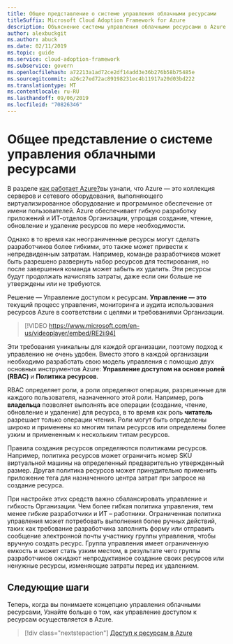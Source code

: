 ```yaml
---
title: Общее представление о системе управления облачными ресурсами
titleSuffix: Microsoft Cloud Adoption Framework for Azure
description: Объяснение системы управления облачными ресурсами в Azure
author: alexbuckgit
ms.author: abuck
ms.date: 02/11/2019
ms.topic: guide
ms.service: cloud-adoption-framework
ms.subservice: govern
ms.openlocfilehash: a72213a1ad72ce2df14add3e36b276b58b75485e
ms.sourcegitcommit: a26c27ed72ac89198231ec4b11917a20d03bd222
ms.translationtype: MT
ms.contentlocale: ru-RU
ms.lasthandoff: 09/06/2019
ms.locfileid: "70826346"
---
```

<!-- markdownlint-disable MD026 -->

# <a name="what-is-cloud-resource-governance"></a>Общее представление о системе управления облачными ресурсами

В разделе [как работает Azure?](../../getting-started/what-is-azure.md)вы узнали, что Azure — это коллекция серверов и сетевого оборудования, выполняющего виртуализированное оборудование и программное обеспечение от имени пользователей. Azure обеспечивает гибкую разработку приложений и ИТ-отделов Организации, упрощая создание, чтение, обновление и удаление ресурсов по мере необходимости.

Однако в то время как неограниченные ресурсы могут сделать разработчиков более гибкими, это также может привести к непредвиденным затратам. Например, команде разработчиков может быть разрешено развернуть набор ресурсов для тестирования, но после завершения команда может забыть их удалить. Эти ресурсы будут продолжать начислять затраты, даже если они больше не утверждены или не требуются.

Решение — Управление доступом к ресурсам. **Управление — это** текущий процесс управления, мониторинга и аудита использования ресурсов Azure в соответствии с целями и требованиями Организации.

<!-- markdownlint-disable MD034 -->

> [!VIDEO https://www.microsoft.com/en-us/videoplayer/embed/RE2ii94]

<!-- markdownlint-enable MD034 -->

Эти требования уникальны для каждой организации, поэтому подход к управлению не очень удобен. Вместо этого в каждой организации необходимо разработать свою модель управления с помощью двух основных инструментов Azure: **Управление доступом на основе ролей (RBAC)** и **Политика ресурсов**.

RBAC определяет роли, а роли определяют операции, разрешенные для каждого пользователя, назначенного этой роли. Например, роль **владельца** позволяет выполнять все операции (создание, чтение, обновление и удаление) для ресурса, в то время как роль **читатель** разрешает только операции чтения. Роли могут быть определены широко и применены ко многим типам ресурсов или определены более узким и примененным к нескольким типам ресурсов.

Правила создания ресурсов определяются политиками ресурсов. Например, политика ресурсов может ограничить номер SKU виртуальной машины на определенный предварительно утвержденный размер. Другая политика ресурсов может принудительно применить приложение тега для назначенного центра затрат при запросе на создание ресурса.

При настройке этих средств важно сбалансировать управление и гибкость Организации. Чем более гибкая политика управления, тем менее гибкие разработчики и ИТ – работники. Ограниченная политика управления может потребовать выполнения более ручных действий, таких как требование разработчика заполнить форму или отправить сообщение электронной почты участнику группы управления, чтобы вручную создать ресурс. Группа управления имеет ограниченную емкость и может стать узким местом, в результате чего группы разработчиков ожидают непродуктивное создание своих ресурсов или ненужные ресурсы, изменяющие затраты перед их удалением.

## <a name="next-steps"></a>Следующие шаги

Теперь, когда вы понимаете концепцию управления облачными ресурсами, Узнайте больше о том, как управление доступом к ресурсам осуществляется в Azure.

> [!div class="nextstepaction"]
> [Доступ к ресурсам в Azure](./azure-resource-access.md)
